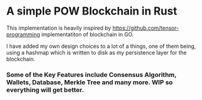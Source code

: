 # A simple POW Blockchain in Rust
This implementation is heavily inspired by https://github.com/tensor-programming implementatiton of blockchain in GO.


I have added my own design choices to a lot of a things, one of them being, using a hashmap which is written to disk as my persistence layer for the blockchain.

### Some of the Key Features include Consensus Algorithm, Wallets, Database, Merkle Tree and many more. WIP so everything will get better.
